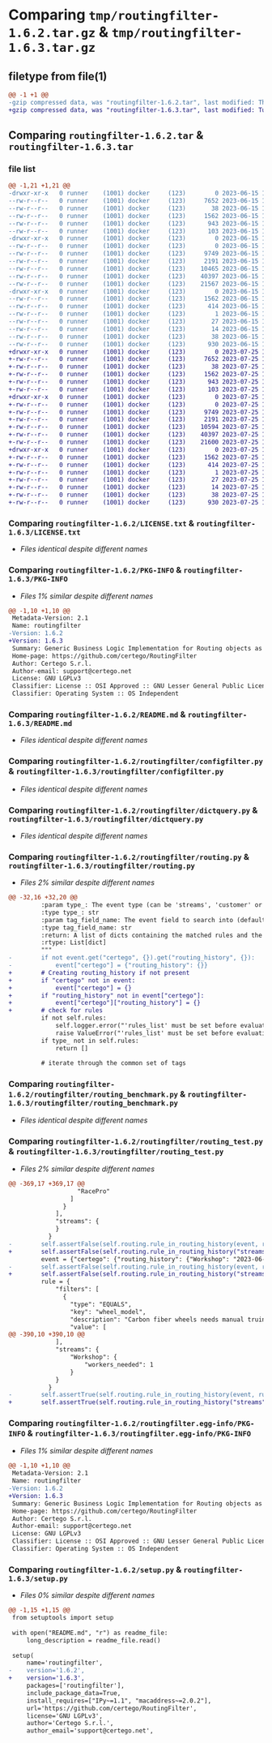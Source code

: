 # Comparing `tmp/routingfilter-1.6.2.tar.gz` & `tmp/routingfilter-1.6.3.tar.gz`

## filetype from file(1)

```diff
@@ -1 +1 @@
-gzip compressed data, was "routingfilter-1.6.2.tar", last modified: Thu Jun 15 16:58:53 2023, max compression
+gzip compressed data, was "routingfilter-1.6.3.tar", last modified: Tue Jul 25 10:30:37 2023, max compression
```

## Comparing `routingfilter-1.6.2.tar` & `routingfilter-1.6.3.tar`

### file list

```diff
@@ -1,21 +1,21 @@
-drwxr-xr-x   0 runner    (1001) docker     (123)        0 2023-06-15 16:58:53.319733 routingfilter-1.6.2/
--rw-r--r--   0 runner    (1001) docker     (123)     7652 2023-06-15 16:58:40.000000 routingfilter-1.6.2/LICENSE.txt
--rw-r--r--   0 runner    (1001) docker     (123)       38 2023-06-15 16:58:40.000000 routingfilter-1.6.2/MANIFEST.in
--rw-r--r--   0 runner    (1001) docker     (123)     1562 2023-06-15 16:58:53.319733 routingfilter-1.6.2/PKG-INFO
--rw-r--r--   0 runner    (1001) docker     (123)      943 2023-06-15 16:58:40.000000 routingfilter-1.6.2/README.md
--rw-r--r--   0 runner    (1001) docker     (123)      103 2023-06-15 16:58:40.000000 routingfilter-1.6.2/pyproject.toml
-drwxr-xr-x   0 runner    (1001) docker     (123)        0 2023-06-15 16:58:53.319733 routingfilter-1.6.2/routingfilter/
--rw-r--r--   0 runner    (1001) docker     (123)        0 2023-06-15 16:58:40.000000 routingfilter-1.6.2/routingfilter/__init__.py
--rw-r--r--   0 runner    (1001) docker     (123)     9749 2023-06-15 16:58:40.000000 routingfilter-1.6.2/routingfilter/configfilter.py
--rw-r--r--   0 runner    (1001) docker     (123)     2191 2023-06-15 16:58:40.000000 routingfilter-1.6.2/routingfilter/dictquery.py
--rw-r--r--   0 runner    (1001) docker     (123)    10465 2023-06-15 16:58:40.000000 routingfilter-1.6.2/routingfilter/routing.py
--rw-r--r--   0 runner    (1001) docker     (123)    40397 2023-06-15 16:58:40.000000 routingfilter-1.6.2/routingfilter/routing_benchmark.py
--rw-r--r--   0 runner    (1001) docker     (123)    21567 2023-06-15 16:58:40.000000 routingfilter-1.6.2/routingfilter/routing_test.py
-drwxr-xr-x   0 runner    (1001) docker     (123)        0 2023-06-15 16:58:53.319733 routingfilter-1.6.2/routingfilter.egg-info/
--rw-r--r--   0 runner    (1001) docker     (123)     1562 2023-06-15 16:58:53.000000 routingfilter-1.6.2/routingfilter.egg-info/PKG-INFO
--rw-r--r--   0 runner    (1001) docker     (123)      414 2023-06-15 16:58:53.000000 routingfilter-1.6.2/routingfilter.egg-info/SOURCES.txt
--rw-r--r--   0 runner    (1001) docker     (123)        1 2023-06-15 16:58:53.000000 routingfilter-1.6.2/routingfilter.egg-info/dependency_links.txt
--rw-r--r--   0 runner    (1001) docker     (123)       27 2023-06-15 16:58:53.000000 routingfilter-1.6.2/routingfilter.egg-info/requires.txt
--rw-r--r--   0 runner    (1001) docker     (123)       14 2023-06-15 16:58:53.000000 routingfilter-1.6.2/routingfilter.egg-info/top_level.txt
--rw-r--r--   0 runner    (1001) docker     (123)       38 2023-06-15 16:58:53.319733 routingfilter-1.6.2/setup.cfg
--rw-r--r--   0 runner    (1001) docker     (123)      930 2023-06-15 16:58:40.000000 routingfilter-1.6.2/setup.py
+drwxr-xr-x   0 runner    (1001) docker     (123)        0 2023-07-25 10:30:37.011131 routingfilter-1.6.3/
+-rw-r--r--   0 runner    (1001) docker     (123)     7652 2023-07-25 10:30:25.000000 routingfilter-1.6.3/LICENSE.txt
+-rw-r--r--   0 runner    (1001) docker     (123)       38 2023-07-25 10:30:25.000000 routingfilter-1.6.3/MANIFEST.in
+-rw-r--r--   0 runner    (1001) docker     (123)     1562 2023-07-25 10:30:37.011131 routingfilter-1.6.3/PKG-INFO
+-rw-r--r--   0 runner    (1001) docker     (123)      943 2023-07-25 10:30:25.000000 routingfilter-1.6.3/README.md
+-rw-r--r--   0 runner    (1001) docker     (123)      103 2023-07-25 10:30:25.000000 routingfilter-1.6.3/pyproject.toml
+drwxr-xr-x   0 runner    (1001) docker     (123)        0 2023-07-25 10:30:37.007131 routingfilter-1.6.3/routingfilter/
+-rw-r--r--   0 runner    (1001) docker     (123)        0 2023-07-25 10:30:25.000000 routingfilter-1.6.3/routingfilter/__init__.py
+-rw-r--r--   0 runner    (1001) docker     (123)     9749 2023-07-25 10:30:25.000000 routingfilter-1.6.3/routingfilter/configfilter.py
+-rw-r--r--   0 runner    (1001) docker     (123)     2191 2023-07-25 10:30:25.000000 routingfilter-1.6.3/routingfilter/dictquery.py
+-rw-r--r--   0 runner    (1001) docker     (123)    10594 2023-07-25 10:30:25.000000 routingfilter-1.6.3/routingfilter/routing.py
+-rw-r--r--   0 runner    (1001) docker     (123)    40397 2023-07-25 10:30:25.000000 routingfilter-1.6.3/routingfilter/routing_benchmark.py
+-rw-r--r--   0 runner    (1001) docker     (123)    21600 2023-07-25 10:30:25.000000 routingfilter-1.6.3/routingfilter/routing_test.py
+drwxr-xr-x   0 runner    (1001) docker     (123)        0 2023-07-25 10:30:37.011131 routingfilter-1.6.3/routingfilter.egg-info/
+-rw-r--r--   0 runner    (1001) docker     (123)     1562 2023-07-25 10:30:36.000000 routingfilter-1.6.3/routingfilter.egg-info/PKG-INFO
+-rw-r--r--   0 runner    (1001) docker     (123)      414 2023-07-25 10:30:37.000000 routingfilter-1.6.3/routingfilter.egg-info/SOURCES.txt
+-rw-r--r--   0 runner    (1001) docker     (123)        1 2023-07-25 10:30:37.000000 routingfilter-1.6.3/routingfilter.egg-info/dependency_links.txt
+-rw-r--r--   0 runner    (1001) docker     (123)       27 2023-07-25 10:30:37.000000 routingfilter-1.6.3/routingfilter.egg-info/requires.txt
+-rw-r--r--   0 runner    (1001) docker     (123)       14 2023-07-25 10:30:37.000000 routingfilter-1.6.3/routingfilter.egg-info/top_level.txt
+-rw-r--r--   0 runner    (1001) docker     (123)       38 2023-07-25 10:30:37.011131 routingfilter-1.6.3/setup.cfg
+-rw-r--r--   0 runner    (1001) docker     (123)      930 2023-07-25 10:30:25.000000 routingfilter-1.6.3/setup.py
```

### Comparing `routingfilter-1.6.2/LICENSE.txt` & `routingfilter-1.6.3/LICENSE.txt`

 * *Files identical despite different names*

### Comparing `routingfilter-1.6.2/PKG-INFO` & `routingfilter-1.6.3/PKG-INFO`

 * *Files 1% similar despite different names*

```diff
@@ -1,10 +1,10 @@
 Metadata-Version: 2.1
 Name: routingfilter
-Version: 1.6.2
+Version: 1.6.3
 Summary: Generic Business Logic Implementation for Routing objects as python dictionaries
 Home-page: https://github.com/certego/RoutingFilter
 Author: Certego S.r.l.
 Author-email: support@certego.net
 License: GNU LGPLv3
 Classifier: License :: OSI Approved :: GNU Lesser General Public License v3 (LGPLv3)
 Classifier: Operating System :: OS Independent
```

### Comparing `routingfilter-1.6.2/README.md` & `routingfilter-1.6.3/README.md`

 * *Files identical despite different names*

### Comparing `routingfilter-1.6.2/routingfilter/configfilter.py` & `routingfilter-1.6.3/routingfilter/configfilter.py`

 * *Files identical despite different names*

### Comparing `routingfilter-1.6.2/routingfilter/dictquery.py` & `routingfilter-1.6.3/routingfilter/dictquery.py`

 * *Files identical despite different names*

### Comparing `routingfilter-1.6.2/routingfilter/routing.py` & `routingfilter-1.6.3/routingfilter/routing.py`

 * *Files 2% similar despite different names*

```diff
@@ -32,16 +32,20 @@
         :param type_: The event type (can be 'streams', 'customer' or everything else, as defined in the routing config). If the type does not exists, an empty list is returned
         :type type_: str
         :param tag_field_name: The event field to search into (default='tags')
         :type tag_field_name: str
         :return: A list of dicts containing the matched rules and the outputs in the following format: {"rules": [...], "output": {...}}; an empty list if no rule matched
         :rtype: List[dict]
         """
-        if not event.get("certego", {}).get("routing_history", {}):
-            event["certego"] = {"routing_history": {}}
+        # Creating routing_history if not present
+        if "certego" not in event:
+            event["certego"] = {}
+        if "routing_history" not in event["certego"]:
+            event["certego"]["routing_history"] = {}
+        # check for rules
         if not self.rules:
             self.logger.error("'rules_list' must be set before evaluating a match!")
             raise ValueError("'rules_list' must be set before evaluating a match!")
         if type_ not in self.rules:
             return []
 
         # iterate through the common set of tags
```

### Comparing `routingfilter-1.6.2/routingfilter/routing_benchmark.py` & `routingfilter-1.6.3/routingfilter/routing_benchmark.py`

 * *Files identical despite different names*

### Comparing `routingfilter-1.6.2/routingfilter/routing_test.py` & `routingfilter-1.6.3/routingfilter/routing_test.py`

 * *Files 2% similar despite different names*

```diff
@@ -369,17 +369,17 @@
                   "RacePro"
                 ]
               }
             ],
             "streams": {
             }
           }
-        self.assertFalse(self.routing.rule_in_routing_history(event, rule))
+        self.assertFalse(self.routing.rule_in_routing_history("streams", event, rule))
         event = {"certego": {"routing_history": {"Workshop": "2023-06-06T18:00:00.000Z"}}}
-        self.assertFalse(self.routing.rule_in_routing_history(event, rule))
+        self.assertFalse(self.routing.rule_in_routing_history("streams", event, rule))
         rule = {
             "filters": [
               {
                 "type": "EQUALS",
                 "key": "wheel_model",
                 "description": "Carbon fiber wheels needs manual truing",
                 "value": [
@@ -390,10 +390,10 @@
             ],
             "streams": {
                 "Workshop": {
                     "workers_needed": 1
                 }
             }
           }
-        self.assertTrue(self.routing.rule_in_routing_history(event, rule))
+        self.assertTrue(self.routing.rule_in_routing_history("streams", event, rule))
```

### Comparing `routingfilter-1.6.2/routingfilter.egg-info/PKG-INFO` & `routingfilter-1.6.3/routingfilter.egg-info/PKG-INFO`

 * *Files 1% similar despite different names*

```diff
@@ -1,10 +1,10 @@
 Metadata-Version: 2.1
 Name: routingfilter
-Version: 1.6.2
+Version: 1.6.3
 Summary: Generic Business Logic Implementation for Routing objects as python dictionaries
 Home-page: https://github.com/certego/RoutingFilter
 Author: Certego S.r.l.
 Author-email: support@certego.net
 License: GNU LGPLv3
 Classifier: License :: OSI Approved :: GNU Lesser General Public License v3 (LGPLv3)
 Classifier: Operating System :: OS Independent
```

### Comparing `routingfilter-1.6.2/setup.py` & `routingfilter-1.6.3/setup.py`

 * *Files 0% similar despite different names*

```diff
@@ -1,15 +1,15 @@
 from setuptools import setup
 
 with open("README.md", "r") as readme_file:
     long_description = readme_file.read()
 
 setup(
     name='routingfilter',
-    version='1.6.2',
+    version='1.6.3',
     packages=['routingfilter'],
     include_package_data=True,
     install_requires=["IPy~=1.1", "macaddress~=2.0.2"],
     url='https://github.com/certego/RoutingFilter',
     license='GNU LGPLv3',
     author='Certego S.r.l.',
     author_email='support@certego.net',
```

